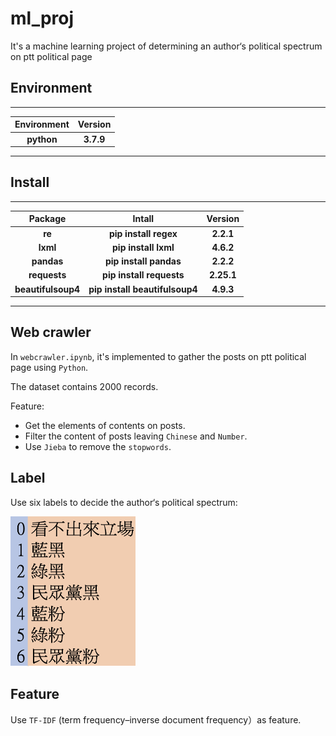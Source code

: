 # ml_proj
It's a machine learning project of determining an author‘s political spectrum on ptt political page 
## Environment
---
|**Environment**|**Version**|
|:----:|:--------:|
|**python**|**3.7.9**|
---
## Install
---
|**Package**|**Intall**|**Version**|
|:----:|:--------:|:--------:|
|**re**|**pip install regex**|**2.2.1**|
|**lxml**|**pip install lxml**|**4.6.2**|
|**pandas**|**pip install pandas**|**2.2.2**|
|**requests**|**pip install requests**|**2.25.1**|
|**beautifulsoup4**|**pip install beautifulsoup4**|**4.9.3**|

---

## Web crawler
In `webcrawler.ipynb`, it's implemented to gather the posts on ptt political page using `Python`.  

The dataset contains 2000 records.  

Feature:
- Get the elements of contents on posts.
- Filter the content of posts leaving `Chinese` and `Number`.
- Use `Jieba` to remove the `stopwords`.
## Label
Use six labels to decide the author‘s political spectrum: 


<img src="/img/label.png" alt=" "  width=200px height=240px/>


## Feature
Use `TF-IDF` (term frequency–inverse document frequency）as feature.

